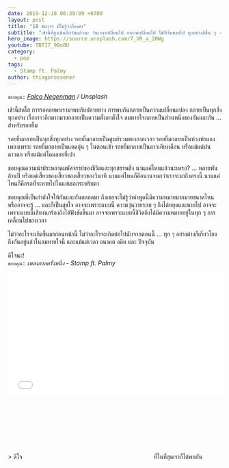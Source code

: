 ```yaml
---
date: 2019-12-18 06:39:09 +0700
layout: post
title: "18 ธันวาฯ ที่ไม่รู้ว่ากี่องศา"
subtitle: "เช้านี้ที่สูงเนินอีกวันแล้วนะ วันเวลาเปลี่ยนไป อากาศเปลี่ยนไป ไข้ก็เริ่มหายไป ทุกอย่างดีขึ้น ๆ - ทุกอย่างดีขึ้น ๆ ตั้งแต่วันที่เราได้พบกัน"
hero_image: https://source.unsplash.com/7_VR_a_20Wg
youtube: TBTI7_90o8U
category:
  - pop
tags:
  - Stamp ft. Palmy
author: thiagorossener
---
```

`ขอบคุณ:` *[Falco Negenman](https://unsplash.com/@f9lco) / Unsplash*

เช้านี้สดใส การรอคอยพาเรามาพบกับปลายทาง การพบกันกลายเป็นความเปลี่ยนแปลง กลายเป็นทุกสิ่งทุกอย่าง เรื่องราวอีกมากมายกลายเป็นความตั้งอกตั้งใจ ลมหายใจกลายเป็นส่วนหนึ่งของกันและกัน ... สำหรับรอยยิ้ม

รอยยิ้มกลายเป็นทุกสิ่งทุกอย่าง รอยยิ้มกลายเป็นศูนย์รวมของกาลเวลา รอยยิ้มกลายเป็นท่วงทำนองเพลงเพราะ รอยยิ้มกลายเป็นแดดอุ่น ๆ ในตอนเช้า รอยยิ้มกลายเป็นดาวเคียงเดือน หรือแม้แต่ฝนดาวตก หรือแม้แต่โคมลอยยี่เปง

ขอบคุณความน่าประหลาดมหัศจรรย์ของชีวิตและทุกสรรพสิ่ง นานแค่ไหนแล้วนะเหรอ? ... หลายพันล้านปี หรือแค่เสี้ยวของเสี้ยวของเสี้ยวของวินาที นานแค่ไหนก็คือนานจนกว่าเราจะมาถึงตรงนี้ นานแค่ไหนก็คือรอที่จะหายไปในแค่เธอกระพริบตา

ขอบคุณที่เป็นกำลังใจให้กันและกันตลอดมา ถึงเธอจะไม่รู้ว่าคำพูดนี้มีความหมายมากมายขนาดไหน หรืออาจจะรู้ ... และก็เป็นสุขใจ อาจจะเพราะแบบนี้ ความวุ่นวายรอบ ๆ ถึงได้หยุดและหายไป อาจจะเพราะแบบนี้เสียงนกร้องถึงได้ฟังชัดขึ้นมา อาจจะเพราะแบบนี้ชีวิตถึงได้มีความหมายอยู่ในทุก ๆ การเคลื่อนไปของเวลา

ไม่ว่าอะไรจะเกิดขึ้นมาก่อนหน้านี้ ไม่ว่าอะไรจะเกิดต่อไปนับจากตอนนี้ ... ทุก ๆ อย่างต่างก็เกี่ยวโยงถึงกันอยู่แล้วในลมหายใจนี้ และแม้แต่เวลา อนาคต อดีต และ ปัจจุบัน

ดีใจนะ!\
`ขอบคุณ:` *เพลงกาลครั้งหนึ่ง - Stamp ft. Palmy*

<div style="position:relative;width:100%;height:0;padding-bottom:56.25%;">
<iframe style="width:100%;height:100%;position:absolute;top:0;left:0;" src="{{ "https://www.youtube.com/embed/" | append: page.youtube }}" frameborder="0" allow="autoplay; encrypted-media" allowfullscreen>
</iframe>
</div>
> ดีใจ <svg class="love"><use xlink:href="#icon-heart"></use></svg> ที่ในที่สุดเราก็ได้พบกัน
